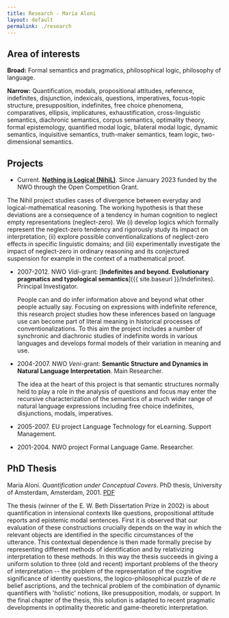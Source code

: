 ```yaml
---
title: Research - Maria Aloni
layout: default
permalink: ./research
---
```


## Area of interests

**Broad:** Formal semantics and pragmatics, philosophical logic, philosophy of language.

**Narrow:** Quantification, modals, propositional attitudes, reference, indefinites, disjunction, indexicals, questions, imperatives, focus-topic structure, presupposition, indefinites, free choice phenomena, comparatives, ellipsis, implicatures, exhaustification, cross-linguistic semantics, diachronic semantics, corpus semantics, optimality theory, formal epistemology, quantified modal logic, bilateral modal logic, dynamic semantics, inquisitive semantics, truth-maker semantics, team logic, two-dimensional semantics.


##  Projects
- Current. [**N&#8709;thing is Logical (NihiL)**](https://projects.illc.uva.nl/nihil/). Since January 2023 funded by the NWO through the Open Competition Grant.

The Nihil project studies cases of divergence between everyday and logical-mathematical reasoning.  The working hypothesis  is that these deviations are a consequence of a tendency in human cognition to neglect empty representations (neglect-zero). We (i) develop logics which formally represent the neglect-zero tendency and rigorously study its impact on interpretation; (ii) explore possible conventionalizations of neglect-zero effects in specific linguistic domains; and (iii) experimentally investigate the impact of neglect-zero in ordinary reasoning and its conjectured suspension for example in the context of a mathematical proof.  

- 2007-2012. NWO *Vidi*-grant: [**Indefinites and beyond. Evolutionary pragmatics and typological semantics**]({{ site.baseurl }}/Indefinites). Principal Investigator.

  People can and do infer information above and beyond what other people actually say.  Focusing on expressions with indefinite reference, this research project studies how these inferences based on language use can become part of literal meaning in historical processes of conventionalizations. To this aim the project includes a number of synchronic and diachronic studies of indefinite words in various languages and  develops formal models of their variation in meaning and use.
- 2004-2007. NWO *Veni*-grant: **Semantic Structure and Dynamics in Natural Language Interpretation**. Main Researcher.

  The idea at the heart of this project is that semantic structures normally held to play a role in the analysis of questions and focus may enter the recursive characterization of the semantics of a much wider range of natural language expressions including free choice indefinites, disjunctions, modals, imperatives.

- 2005-2007. EU project Language Technology for eLearning. Support Management.

- 2001-2004. NWO project Formal Language Game. Researcher.

## PhD Thesis
Maria Aloni. *Quantification under Conceptual Covers*. PhD thesis, University of Amsterdam, Amsterdam, 2001. [PDF](resources/Aloni2001.pdf)

The thesis (winner of the E. W. Beth Dissertation Prize in 2002) is about quantification in intensional contexts like questions, propositional attitude reports and epistemic modal sentences. First it is observed that our evaluation of these constructions crucially depends on the way in which the relevant objects are identified in the specific circumstances of the utterance. This contextual dependence is then made formally precise by representing different methods of identification and by relativizing interpretation to these methods. In this way the thesis succeeds in giving a uniform solution to three (old and recent) important problems of the theory of interpretation -- the problem of the representation of the cognitive significance of identity questions, the logico-philosophical puzzle of *de re* belief ascriptions, and the technical problem of the combination of dynamic quantifiers with 'holistic' notions, like presupposition, modals, or support. In the final chapter of the thesis, this solution is adapted to recent pragmatic developments in optimality theoretic and game-theoretic interpretation.

